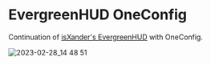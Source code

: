 # EvergreenHUD OneConfig

Continuation of [isXander's EvergreenHUD](https://github.com/isXander/EvergreenHUD) with OneConfig.

![2023-02-28_14 48 51](https://user-images.githubusercontent.com/45589059/221962995-531a5ce4-9a89-4b53-9c10-1472b412bec1.png)
